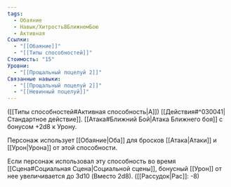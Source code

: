 ```yaml
---
tags:
  - Обаяние
  - Навык/ХитростьВБлижнемБою
  - Активная
Ссылки:
  - "[[Обаяние]]"
  - "[[Типы способностей]]"
Стоимость: "15"
Уровни:
  - "[[Прощальный поцелуй 2]]"
Связанные навыки:
  - "[[Прощальный поцелуй 2]]"
  - "[[Невинный поцелуй]]"
---
```

([[Типы способностей#Активная способность|А]]) [[Действия#^030041|Стандартное действие]]. [[Атака#Ближний Бой|Атака Ближнего боя]] с бонусом +2d8 к Урону.

Персонаж использует [[Обаяние|Оба]] для бросков [[Атака|Атаки]] и [[Урон|Урона]] от этой способности.

Если персонаж использовал эту способность во время [[Сцена#Социальная Сцена|Социальной сцены]], бонусный [[Урон]]
от нее увеличивается до 3d10 (Вместо 2d8). ([[Рассудок|Рас]]: -8)